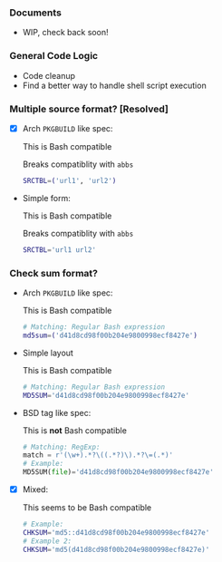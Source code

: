 ### Documents
- WIP, check back soon!

### General Code Logic
- Code cleanup
- Find a better way to handle shell script execution

### Multiple source format? [Resolved]

- [X] Arch `PKGBUILD` like spec:

  This is Bash compatible

  Breaks compatiblity with `abbs`
  ```bash
  SRCTBL=('url1', 'url2')
  ```

- Simple form:

  This is Bash compatible

  Breaks compatiblity with `abbs`
  ```bash
  SRCTBL='url1 url2'
  ```


### Check sum format?

- Arch `PKGBUILD` like spec:

  This is Bash compatible
  ```bash
  # Matching: Regular Bash expression
  md5sum=('d41d8cd98f00b204e9800998ecf8427e')
  ```

- Simple layout

  This is Bash compatible
  ```bash
  # Matching: Regular Bash expression
  MD5SUM='d41d8cd98f00b204e9800998ecf8427e'
  ```

- BSD tag like spec:

  This is **not** Bash compatible
  ```python
  # Matching: RegExp:
  match = r'(\w+).*?\((.*?)\).*?\=(.*)'
  # Example:
  MD5SUM(file)='d41d8cd98f00b204e9800998ecf8427e'
  ```
- [X] Mixed:

  This seems to be Bash compatible
  ```bash
  # Example:
  CHKSUM='md5::d41d8cd98f00b204e9800998ecf8427e'
  # Example 2:
  CHKSUM='md5(d41d8cd98f00b204e9800998ecf8427e)'
  ```
